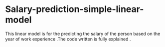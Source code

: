 # Salary-prediction-simple-linear-model
This linear model is for the predicting the salary of the person based on the year of work experience .The code written is fully explained . 
